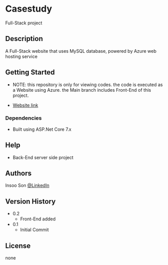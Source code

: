 # Casestudy

Full-Stack project

## Description

A Full-Stack website that uses MySQL database, powered by Azure web hosting service

## Getting Started
* NOTE: this repository is only for viewing codes.
        the code is executed as a Website using Azure.
        the Main branch includes Front-End of this project.
  
* [Website link](https://ericson.azurewebsites.net/#/login?nextUrl=/)
  
### Dependencies
* Built using ASP.Net Core 7.x

## Help

* Back-End server side project

## Authors

Insoo Son [@LinkedIn]()

## Version History
* 0.2
    * Front-End added
* 0.1
    * Initial Commit

## License

none
